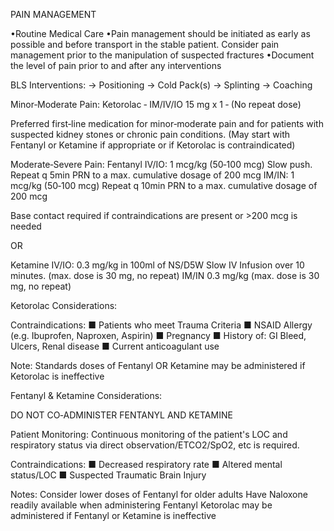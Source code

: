 PAIN MANAGEMENT

•Routine Medical Care
•Pain management should be initiated as early as possible and before transport in the stable patient. Consider pain management prior to the manipulation of suspected fractures
•Document the level of pain prior to and after any interventions

BLS Interventions:
→ Positioning
→ Cold Pack(s)
→ Splinting
→ Coaching

Minor‐Moderate Pain:
Ketorolac ‐ IM/IV/IO
15 mg x 1 ‐ (No repeat dose)

Preferred first‐line medication for minor‐moderate pain and for patients with suspected kidney stones or chronic pain conditions. (May start with Fentanyl or Ketamine if appropriate or if Ketorolac is contraindicated)

Moderate‐Severe Pain:
Fentanyl
IV/IO: 1 mcg/kg (50‐100 mcg) Slow push. Repeat q 5min PRN to a max. cumulative dosage of 200 mcg
IM/IN: 1 mcg/kg (50‐100 mcg) Repeat q 10min PRN to a max. cumulative dosage of 200 mcg

Base contact required if contraindications are present or >200 mcg is needed

OR

Ketamine
IV/IO: 0.3 mg/kg in 100ml of NS/D5W Slow IV Infusion over 10 minutes. (max. dose is 30 mg, no repeat)
IM/IN 0.3 mg/kg (max. dose is 30 mg, no repeat)

Ketorolac Considerations:

Contraindications:
■ Patients who meet Trauma Criteria
■ NSAID Allergy (e.g. Ibuprofen, Naproxen, Aspirin)
■ Pregnancy
■ History of: GI Bleed, Ulcers, Renal disease
■ Current anticoagulant use

Note:
Standards doses of Fentanyl OR Ketamine may be administered if Ketorolac is ineffective

Fentanyl & Ketamine Considerations:

DO NOT CO‐ADMINISTER FENTANYL AND KETAMINE

Patient Monitoring:
Continuous monitoring of the patient's LOC and respiratory status via direct observation/ETCO2/SpO2, etc is required.

Contraindications:
■ Decreased respiratory rate
■ Altered mental status/LOC
■ Suspected Traumatic Brain Injury

Notes:
Consider lower doses of Fentanyl for older adults
Have Naloxone readily available when administering Fentanyl
Ketorolac may be administered if Fentanyl or Ketamine is ineffective


